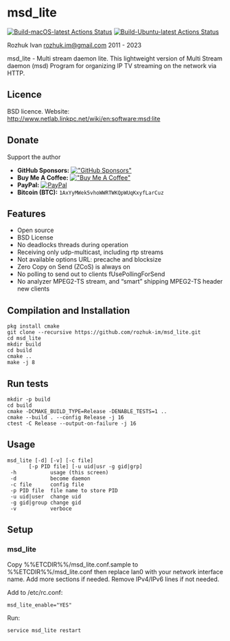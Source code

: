 # msd_lite

[![Build-macOS-latest Actions Status](https://github.com/rozhuk-im/msd_lite/workflows/build-macos-latest/badge.svg)](https://github.com/rozhuk-im/msd_lite/actions)
[![Build-Ubuntu-latest Actions Status](https://github.com/rozhuk-im/msd_lite/workflows/build-ubuntu-latest/badge.svg)](https://github.com/rozhuk-im/msd_lite/actions)


Rozhuk Ivan <rozhuk.im@gmail.com> 2011 - 2023

msd_lite - Multi stream daemon lite.
This lightweight version of Multi Stream daemon (msd)
Program for organizing IP TV streaming on the network via HTTP.


## Licence
BSD licence.
Website: http://www.netlab.linkpc.net/wiki/en:software:msd:lite


## Donate
Support the author
* **GitHub Sponsors:** [!["GitHub Sponsors"](https://camo.githubusercontent.com/220b7d46014daa72a2ab6b0fcf4b8bf5c4be7289ad4b02f355d5aa8407eb952c/68747470733a2f2f696d672e736869656c64732e696f2f62616467652f2d53706f6e736f722d6661666266633f6c6f676f3d47697448756225323053706f6e736f7273)](https://github.com/sponsors/rozhuk-im) <br/>
* **Buy Me A Coffee:** [!["Buy Me A Coffee"](https://www.buymeacoffee.com/assets/img/custom_images/orange_img.png)](https://www.buymeacoffee.com/rojuc) <br/>
* **PayPal:** [![PayPal](https://srv-cdn.himpfen.io/badges/paypal/paypal-flat.svg)](https://paypal.me/rojuc) <br/>
* **Bitcoin (BTC):** `1AxYyMWek5vhoWWRTWKQpWUqKxyfLarCuz` <br/>


## Features
* Open source
* BSD License
* No deadlocks threads during operation
* Receiving only udp-multicast, including rtp streams
* Not available options URL: precache and blocksize
* Zero Copy on Send (ZCoS) is always on
* No polling to send out to clients fUsePollingForSend
* No analyzer MPEG2-TS stream, and “smart” shipping MPEG2-TS header new clients




## Compilation and Installation
```
pkg install cmake
git clone --recursive https://github.com/rozhuk-im/msd_lite.git
cd msd_lite
mkdir build
cd build
cmake ..
make -j 8
```


## Run tests
```
mkdir -p build
cd build
cmake -DCMAKE_BUILD_TYPE=Release -DENABLE_TESTS=1 ..
cmake --build . --config Release -j 16
ctest -C Release --output-on-failure -j 16
```


## Usage
```
msd_lite [-d] [-v] [-c file]
       [-p PID file] [-u uid|usr -g gid|grp]
 -h           usage (this screen)
 -d           become daemon
 -c file      config file
 -p PID file  file name to store PID
 -u uid|user  change uid
 -g gid|group change gid
 -v           verboce
```


## Setup

### msd_lite
Copy %%ETCDIR%%/msd_lite.conf.sample to %%ETCDIR%%/msd_lite.conf
then replace lan0 with your network interface name.
Add more sections if needed.
Remove IPv4/IPv6 lines if not needed.

Add to /etc/rc.conf:
```
msd_lite_enable="YES"
```

Run:
```
service msd_lite restart
```

